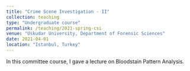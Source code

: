 ```yaml
---
title: "Crime Scene Investigation - II"
collection: teaching
type: "Undergraduate course"
permalink: /teaching/2021-spring-csi
venue: "Uskudar University, Department of Forensic Sciences"
date: 2021-04-01
location: "Istanbul, Turkey"
---
```


In this committee course, I gave a lecture on Bloodstain Pattern Analysis.